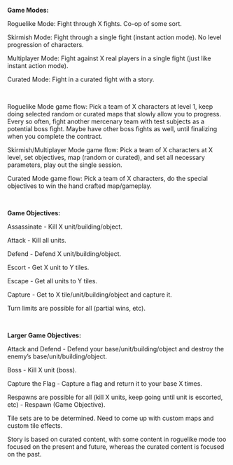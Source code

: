 **Game Modes:**

Roguelike Mode: Fight through X fights. Co-op of some sort.

Skirmish Mode: Fight through a single fight (instant action mode). No level progression of characters.

Multiplayer Mode: Fight against X real players in a single fight (just like instant action mode).

Curated Mode: Fight in a curated fight with a story.

<br>

Roguelike Mode game flow: Pick a team of X characters at level 1, keep doing selected random or curated maps that slowly allow you to progress. Every so often, fight another mercenary team with test subjects as a potential boss fight. Maybe have other boss fights as well, until finalizing when you complete the contract.

Skirmish/Multiplayer Mode game flow: Pick a team of X characters at X level, set objectives, map (random or curated), and set all necessary parameters, play out the single session.

Curated Mode game flow: Pick a team of X characters, do the special objectives to win the hand crafted map/gameplay.

<br>

**Game Objectives:**

Assassinate - Kill X unit/building/object.

Attack - Kill all units.

Defend - Defend X unit/building/object.

Escort - Get X unit to Y tiles.

Escape - Get all units to Y tiles.

Capture - Get to X tile/unit/building/object and capture it.

Turn limits are possible for all (partial wins, etc).

<br>

**Larger Game Objectives:**

Attack and Defend - Defend your base/unit/building/object and destroy the enemy’s base/unit/building/object.

Boss - Kill X unit (boss).

Capture the Flag - Capture a flag and return it to your base X times.

Respawns are possible for all (kill X units, keep going until unit is escorted, etc) - Respawn (Game Objective).

Tile sets are to be determined. Need to come up with custom maps and custom tile effects. 

Story is based on curated content, with some content in roguelike mode too focused on the present and future, whereas the curated content is focused on the past.